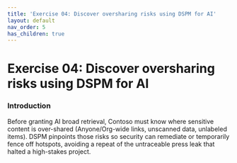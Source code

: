 ```yaml
---
title: 'Exercise 04: Discover oversharing risks using DSPM for AI'
layout: default
nav_order: 5
has_children: true
---
```



# Exercise 04: Discover oversharing risks using DSPM for AI

### Introduction
Before granting AI broad retrieval, Contoso must know where sensitive content is over-shared (Anyone/Org-wide links, unscanned data, unlabeled items). DSPM pinpoints those risks so security can remediate or temporarily fence off hotspots, avoiding a repeat of the untraceable press leak that halted a high-stakes project.